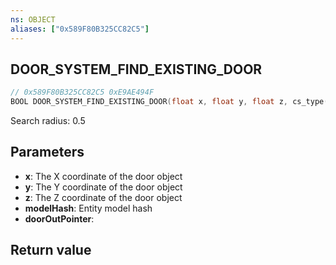 ```yaml
---
ns: OBJECT
aliases: ["0x589F80B325CC82C5"]
---
```

## DOOR_SYSTEM_FIND_EXISTING_DOOR

```c
// 0x589F80B325CC82C5 0xE9AE494F
BOOL DOOR_SYSTEM_FIND_EXISTING_DOOR(float x, float y, float z, cs_type(Any) Hash modelHash, cs_type(AnyPtr) Hash* doorOutPointer);
```

Search radius: 0.5


## Parameters
* **x**: The X coordinate of the door object
* **y**: The Y coordinate of the door object
* **z**: The Z coordinate of the door object
* **modelHash**: Entity model hash
* **doorOutPointer**: 

## Return value
